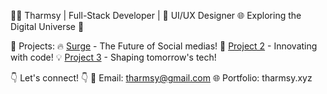 
👨‍💻 Tharmsy | Full-Stack Developer | 🎨 UI/UX Designer
🌐 Exploring the Digital Universe 🌌

📂 Projects:
🔥 [Surge](htpps://surgeme.xyz) - The Future of Social medias!
🌟 [Project 2](link-to-project-2) - Innovating with code!
💡 [Project 3](link-to-project-3) - Shaping tomorrow's tech!

👇 Let's connect! 👇
📧 Email: tharmsy@gmail.com 
🌐 Portfolio: tharmsy.xyz
